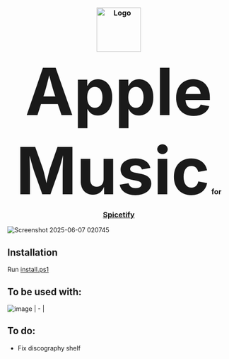 <h3 align="center">
	<img src="https://github.com/user-attachments/assets/d2656e73-cc2b-493f-84b4-8bc4da4cd655" width="100" alt="Logo"/><br/>
	<span style="font-size: 9em;">Apple Music</span> for <a href="https://github.com/spicetify/spicetify-cli">Spicetify</a>
</h3>





![Screenshot 2025-06-07 020745](https://github.com/user-attachments/assets/bcecf0ad-1009-4288-9e48-7fa685ccefe5)



## Installation

 Run [install.ps1](https://github.com/thrway237/apple-music-spicetify/blob/main/install.ps1)



## To be used with:

![image](https://github.com/user-attachments/assets/82cd3960-9401-4cc5-9cab-e68590e3ef75)
| - |


## To do:

- Fix discography shelf
